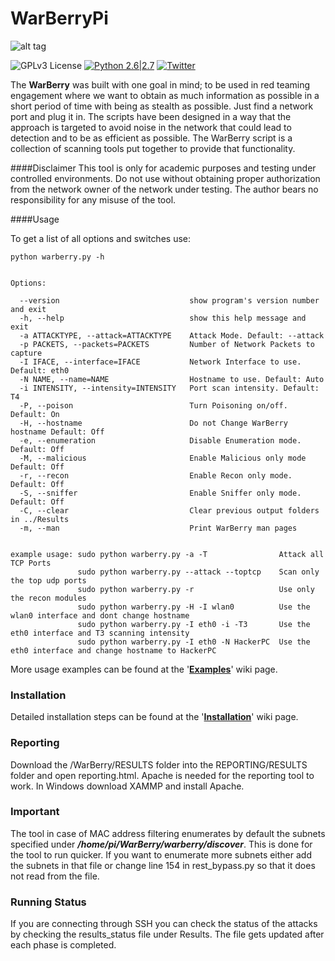 # WarBerryPi 
![alt tag](https://github.com/secgroundzero/warberry/blob/master/SCREENS/Warberry_Logo_Transparent.png)

![GPLv3 License](https://img.shields.io/badge/License-GPLv3-red.svg)
[![Python 2.6|2.7](https://img.shields.io/badge/python-2.6|2.7-yellow.svg)](https://www.python.org/)
[![Twitter](https://img.shields.io/badge/twitter-@sec_groundzero-blue.svg)](https://twitter.com/sec_groundzero)


The **WarBerry** was built with one goal in mind; to be used in red teaming engagement where we want to obtain as much information 
as possible in a short period of time with being as stealth as possible. 
Just find a network port and plug it in. The scripts have been designed in a way that the approach is targeted to avoid noise 
in the network that could lead to detection and to be as efficient as possible. 
The WarBerry script is a collection of scanning tools put together to provide that functionality.



####Disclaimer
This tool is only for academic purposes and testing  under controlled environments. Do not use without obtaining proper authorization
from the network owner of the network under testing.
The author bears no responsibility for any misuse of the tool.


####Usage

To get a list of all options and switches use:

```python warberry.py -h```

```

Options:

  --version                             show program's version number and exit
  -h, --help                            show this help message and exit
  -a ATTACKTYPE, --attack=ATTACKTYPE    Attack Mode. Default: --attack
  -p PACKETS, --packets=PACKETS         Number of Network Packets to capture
  -I IFACE, --interface=IFACE           Network Interface to use. Default: eth0
  -N NAME, --name=NAME                  Hostname to use. Default: Auto
  -i INTENSITY, --intensity=INTENSITY   Port scan intensity. Default: T4
  -P, --poison                          Turn Poisoning on/off. Default: On
  -H, --hostname                        Do not Change WarBerry hostname Default: Off
  -e, --enumeration                     Disable Enumeration mode. Default: Off
  -M, --malicious                       Enable Malicious only mode Default: Off
  -r, --recon                           Enable Recon only mode. Default: Off
  -S, --sniffer                         Enable Sniffer only mode. Default: Off
  -C, --clear                           Clear previous output folders in ../Results
  -m, --man                             Print WarBerry man pages


example usage: sudo python warberry.py -a -T                Attack all TCP Ports
               sudo python warberry.py --attack --toptcp    Scan only the top udp ports
               sudo python warberry.py -r                   Use only the recon modules
               sudo python warberry.py -H -I wlan0          Use the wlan0 interface and dont change hostname
               sudo python warberry.py -I eth0 -i -T3       Use the eth0 interface and T3 scanning intensity
               sudo python warberry.py -I eth0 -N HackerPC  Use the eth0 interface and change hostname to HackerPC

```


More usage examples can be found at the '**[Examples](https://github.com/secgroundzero/warberry/wiki/examples)**' wiki page.


### Installation

Detailed installation steps can be found at the '**[Installation](https://github.com/secgroundzero/warberry/wiki/installation)**' wiki page.



### Reporting 
Download the /WarBerry/RESULTS folder into the REPORTING/RESULTS folder and open reporting.html.
Apache is needed for the reporting tool to work. In Windows download XAMMP and install Apache.


### Important

The tool in case of MAC address filtering enumerates by default the subnets specified under ***/home/pi/WarBerry/warberry/discover***.
This is done for the tool to run quicker.
If you want to enumerate more subnets either add the subnets in that file or change line 154 in rest_bypass.py so that it does not
read from the file.


### Running Status

If you are connecting through SSH you can check the status of the attacks by checking the results_status file under Results. The file gets
updated after each phase is completed.


 

